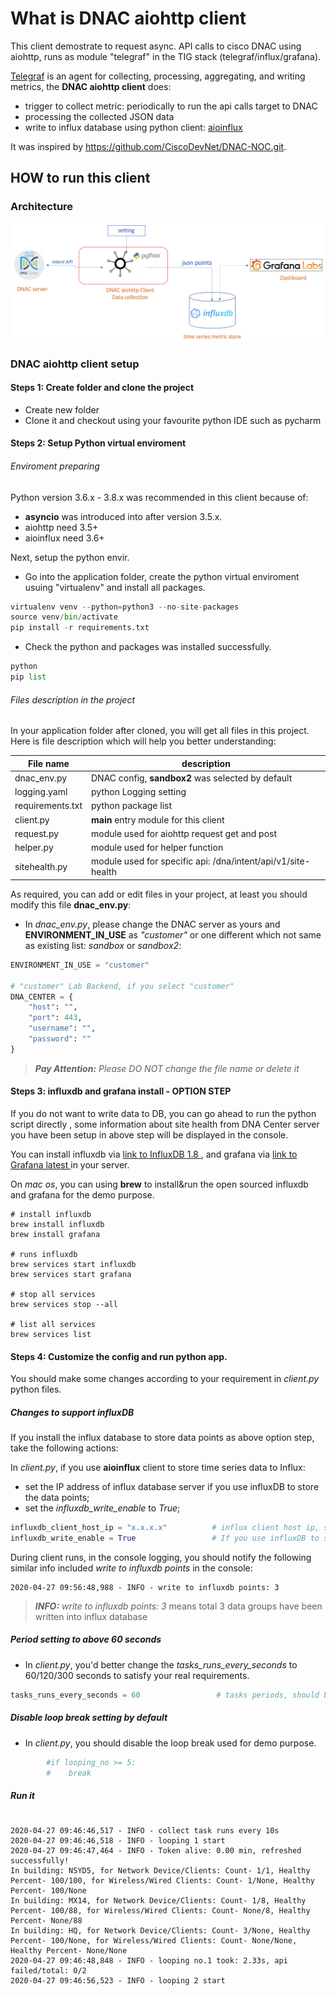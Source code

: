 # What is DNAC aiohttp client

This client demostrate to request async. API calls to cisco DNAC using aiohttp, runs as module "telegraf" in the TIG stack (telegraf/influx/grafana).

[Telegraf](https://github.com/influxdata/telegraf) is an agent for collecting, processing, aggregating, and writing metrics, the **DNAC aiohttp client** does:

- trigger to collect metric: periodically to run the api calls target to DNAC
- processing the collected JSON data
- write to influx database using python client: [ aioinflux ](https://aioinflux.readthedocs.io/en/stable/)

It was inspired by https://github.com/CiscoDevNet/DNAC-NOC.git. 

## HOW to run this client

### Architecture

![Architecture](image/arch.png "aiohttp client architecture")

### DNAC aiohttp client setup

#### Steps 1: Create folder and clone the project

- Create new folder
- Clone it and checkout using your favourite python IDE such as pycharm

#### Steps 2: Setup Python virtual enviroment

###### Enviroment preparing

Python version 3.6.x - 3.8.x was recommended in this client because of:

  - **asyncio** was introduced into after version 3.5.x.
  - aiohttp need 3.5+
  - aioinflux need 3.6+


Next, setup the python envir.

- Go into the application folder, create the python virtual enviroment usuing "virtualenv" and install all packages.

``` python
virtualenv venv --python=python3 --no-site-packages
source venv/bin/activate
pip install -r requirements.txt 
```

- Check the python and packages was installed successfully.

``` python
python
pip list
```

###### Files description in the project
In your application folder after cloned, you will get all files in this project. Here is file description which will help you better understanding:

| File name        | description                                                  |
| ---------------- | ------------------------------------------------------------ |
| dnac_env.py      | DNAC config, **sandbox2** was selected by default            |
| logging.yaml     | python Logging setting                                       |
| requirements.txt | python package list                                          |
| client.py        | **main** entry module for this client                        |
| request.py       | module used for aiohttp request get and post                 |
| helper.py        | module used for helper function                              |
| sitehealth.py    | module used for specific api: /dna/intent/api/v1/site-health |


As required, you can add or edit files in your project, at least you should modify this file **dnac_env.py**:

- In *dnac_env.py*, please change the DNAC server as yours and **ENVIRONMENT_IN_USE** as *"customer"* or one different which not same as existing list: *sandbox* or *sandbox2*:

``` python
ENVIRONMENT_IN_USE = "customer"

# "customer" Lab Backend, if you select "customer"
DNA_CENTER = {
    "host": "",
    "port": 443,
    "username": "",
    "password": ""
}

```

> **_Pay Attention:_**  *Please DO NOT change the file name or delete it*


#### Steps 3: influxdb and grafana install - OPTION STEP

If you do not want to write data to DB, you can go ahead to run the python script directly , some information about site health from DNA Center server you have been setup in above step will be displayed in the console.

You can install influxdb via [ link to InfluxDB 1.8 ](https://docs.influxdata.com/influxdb/v1.8/introduction/install/), and grafana via [ link to Grafana latest ](https://grafana.com/docs/grafana/latest/) in your server.

On _mac os_, you can using **brew** to install&run the open sourced influxdb and grafana for the demo purpose.

```
# install influxdb
brew install influxdb
brew install grafana

# runs influxdb
brew services start influxdb
brew services start grafana

# stop all services
brew services stop --all

# list all services
brew services list

```


#### Steps 4: Customize the config and run python app.

You should make some changes according to your requirement in *client.py* python files.

##### Changes to support influxDB

If you install the influx database to store data points as above option step, take the following actions:

In *client.py*, if you use **aioinflux** client to store time series data to Influx:
  - set the IP address of influx database server if you use influxDB to store the data points;
  - set the *influxdb_write_enable* to *True*;

``` python
influxdb_client_host_ip = "x.x.x.x"          # influx client host ip, should be modified according to your app
influxdb_write_enable = True                 # If you use influxDB to store data, please change it to True
```

During client runs, in the console logging, you should notify the following similar info included *write to influxdb points* in the console:
```
2020-04-27 09:56:48,988 - INFO - write to influxdb points: 3
```

> **_INFO:_**  *write to influxdb points: 3* means total 3 data groups have been written into influx database


##### Period setting to above 60 seconds

- In *client.py*, you'd better change the *tasks_runs_every_seconds* to 60/120/300 seconds to satisfy your real requirements.

``` python
tasks_runs_every_seconds = 60                 # tasks periods, should be modified according to your app
```

##### Disable loop break setting by default

- In *client.py*, you should disable the loop break used for demo purpose.

``` python
        #if looping_no >= 5:
        #    break
```

##### Run it

``` 

2020-04-27 09:46:46,517 - INFO - collect task runs every 10s
2020-04-27 09:46:46,518 - INFO - looping 1 start
2020-04-27 09:46:47,464 - INFO - Token alive: 0.00 min, refreshed successfully!
In building: NSYD5, for Network Device/Clients: Count- 1/1, Healthy Percent- 100/100, for Wireless/Wired Clients: Count- 1/None, Healthy Percent- 100/None
In building: MX14, for Network Device/Clients: Count- 1/8, Healthy Percent- 100/88, for Wireless/Wired Clients: Count- None/8, Healthy Percent- None/88
In building: HQ, for Network Device/Clients: Count- 3/None, Healthy Percent- 100/None, for Wireless/Wired Clients: Count- None/None, Healthy Percent- None/None
2020-04-27 09:46:48,848 - INFO - looping no.1 took: 2.33s, api failed/total: 0/2
2020-04-27 09:46:56,523 - INFO - looping 2 start

```

